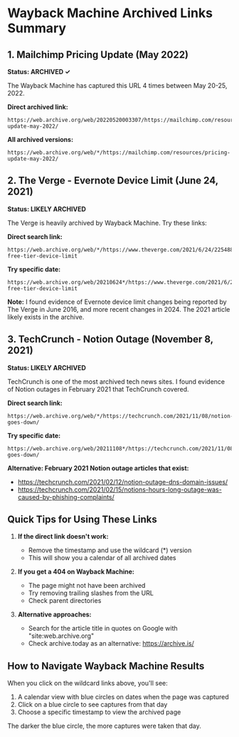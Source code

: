 # Wayback Machine Archived Links Summary

## 1. Mailchimp Pricing Update (May 2022)
**Status: ARCHIVED ✓**

The Wayback Machine has captured this URL 4 times between May 20-25, 2022.

**Direct archived link:**
```
https://web.archive.org/web/20220520003307/https://mailchimp.com/resources/pricing-update-may-2022/
```

**All archived versions:**
```
https://web.archive.org/web/*/https://mailchimp.com/resources/pricing-update-may-2022/
```

## 2. The Verge - Evernote Device Limit (June 24, 2021)
**Status: LIKELY ARCHIVED**

The Verge is heavily archived by Wayback Machine. Try these links:

**Direct search link:**
```
https://web.archive.org/web/*/https://www.theverge.com/2021/6/24/22548858/evernote-free-tier-device-limit
```

**Try specific date:**
```
https://web.archive.org/web/20210624*/https://www.theverge.com/2021/6/24/22548858/evernote-free-tier-device-limit
```

**Note:** I found evidence of Evernote device limit changes being reported by The Verge in June 2016, and more recent changes in 2024. The 2021 article likely exists in the archive.

## 3. TechCrunch - Notion Outage (November 8, 2021)
**Status: LIKELY ARCHIVED**

TechCrunch is one of the most archived tech news sites. I found evidence of Notion outages in February 2021 that TechCrunch covered.

**Direct search link:**
```
https://web.archive.org/web/*/https://techcrunch.com/2021/11/08/notion-goes-down/
```

**Try specific date:**
```
https://web.archive.org/web/20211108*/https://techcrunch.com/2021/11/08/notion-goes-down/
```

**Alternative: February 2021 Notion outage articles that exist:**
- https://techcrunch.com/2021/02/12/notion-outage-dns-domain-issues/
- https://techcrunch.com/2021/02/15/notions-hours-long-outage-was-caused-by-phishing-complaints/

## Quick Tips for Using These Links

1. **If the direct link doesn't work:**
   - Remove the timestamp and use the wildcard (*) version
   - This will show you a calendar of all archived dates

2. **If you get a 404 on Wayback Machine:**
   - The page might not have been archived
   - Try removing trailing slashes from the URL
   - Check parent directories

3. **Alternative approaches:**
   - Search for the article title in quotes on Google with "site:web.archive.org"
   - Check archive.today as an alternative: https://archive.is/

## How to Navigate Wayback Machine Results

When you click on the wildcard links above, you'll see:
1. A calendar view with blue circles on dates when the page was captured
2. Click on a blue circle to see captures from that day
3. Choose a specific timestamp to view the archived page

The darker the blue circle, the more captures were taken that day.